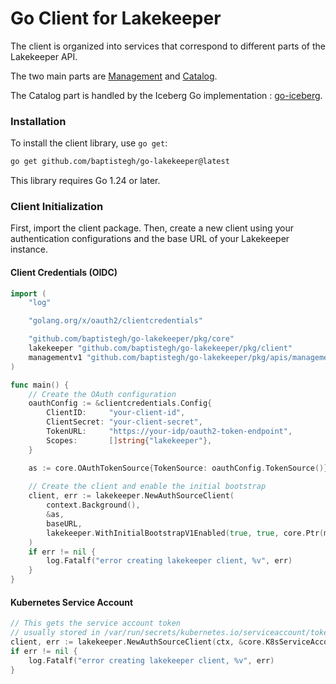 # Go Client for Lakekeeper

The client is organized into services that correspond to different parts of the Lakekeeper API.

The two main parts are [Management](#management-api) and [Catalog](#catalog-api-iceberg-rest-catalog).

The Catalog part is handled by the Iceberg Go implementation : [go-iceberg](https://github.com/apache/iceberg-go).

### Installation

To install the client library, use `go get`:

```sh
go get github.com/baptistegh/go-lakekeeper@latest
```

This library requires Go 1.24 or later.

### Client Initialization

First, import the client package.
Then, create a new client using your authentication configurations and the base URL of your Lakekeeper instance.

#### Client Credentials (OIDC)

```go
import (
    "log"

    "golang.org/x/oauth2/clientcredentials"

    "github.com/baptistegh/go-lakekeeper/pkg/core"
    lakekeeper "github.com/baptistegh/go-lakekeeper/pkg/client"
    managementv1 "github.com/baptistegh/go-lakekeeper/pkg/apis/management/v1"
)

func main() {
    // Create the OAuth configuration
    oauthConfig := &clientcredentials.Config{
        ClientID:     "your-client-id",
        ClientSecret: "your-client-secret",
        TokenURL:     "https://your-idp/oauth2-token-endpoint",
        Scopes:       []string{"lakekeeper"},
    }

    as := core.OAuthTokenSource{TokenSource: oauthConfig.TokenSource()}
    
    // Create the client and enable the initial bootstrap
    client, err := lakekeeper.NewAuthSourceClient(
        context.Background(),
        &as,
        baseURL,
        lakekeeper.WithInitialBootstrapV1Enabled(true, true, core.Ptr(managementv1.ApplicationUserType))
    )
    if err != nil {
        log.Fatalf("error creating lakekeeper client, %v", err)
    }
}
```

#### Kubernetes Service Account

```go
// This gets the service account token 
// usually stored in /var/run/secrets/kubernetes.io/serviceaccount/token
client, err := lakekeeper.NewAuthSourceClient(ctx, &core.K8sServiceAccountAuthSource{}, baseURL)
if err != nil {
    log.Fatalf("error creating lakekeeper client, %v", err)
}
```
